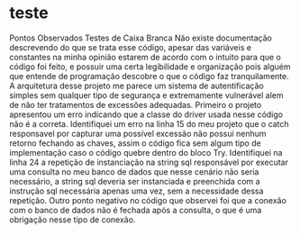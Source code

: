 # teste
Pontos Observados Testes de Caixa Branca 
Não existe documentação descrevendo do que se trata esse código, apesar das variáveis e constantes na minha opinião estarem de acordo com o intuito para que o código foi feito,
e possuir uma certa legibilidade e organização pois alguém que entende de programação descobre o que o código faz tranquilamente. 
A arquitetura desse projeto me parece um sistema de autentificação simples sem qualquer tipo de segurança e extremamente vulnerável alem de não ter tratamentos de excessões adequadas.
Primeiro o projeto apresentou um erro indicando que a classe do driver usada nesse código não é a correta.
Identifiquei um erro na linha 15 do meu projeto que o catch responsavel por capturar uma possível excessão não possui nenhum retorno fechando as chaves, 
assim o código fica sem algum tipo de implementação caso o código quebre dentro do bloco Try.
Identifiquei na linha 24 a repetição de instanciação na string sql responsável por executar uma consulta no meu banco de dados que nesse cenário não seria necessário, 
a string sql deveria ser instanciada e preenchida com a instrução sql necessária apenas uma vez, sem a necessidade dessa repetição.
Outro ponto negativo no código que observei foi que a conexão com o banco de dados não é fechada após a consulta, o que é uma obrigação nesse tipo de conexão.
